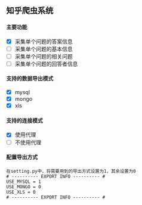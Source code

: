 ## 知乎爬虫系统
#### 主要功能
- [x] 采集单个问题的答案信息
- [ ] 采集单个问题的基本信息
- [ ] 采集单个问题的相关问题
- [ ] 采集单个问题的回答者信息
#### 支持的数据导出模式
- [x] mysql
- [x] mongo
- [x] xls
#### 支持的连接模式
- [x] 使用代理
- [ ] 不使用代理
#### 配置导出方式
```angular2html
在setting.py中，将需要用到的导出方式设置为1，其余设置为0
# ---------- EXPORT INFO ---------- #
USE_MYSQL = 1
USE_MONGO = 0
USE_XLS = 0
# ---------- EXPORT INFO ---------- #
```